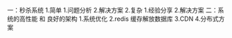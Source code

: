 一：秒杀系统
  1.简单
    1.问题分析
    2.解决方案
  2.复杂
    1.经验分享
    2.解决方案
二：系统的高性能 和 良好的架构
  1.系统优化
  2.redis 缓存解放数据库
  3.CDN
  4.分布式方案